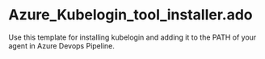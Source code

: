 # Azure_Kubelogin_tool_installer.ado
Use this template for installing kubelogin and adding it to the PATH of your agent in Azure Devops Pipeline.
